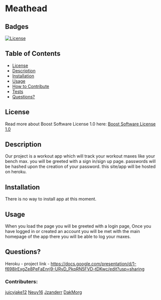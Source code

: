 # Meathead
  ## Badges
  [![License](https://img.shields.io/badge/License-Boost%201.0-lightblue.svg)](https://www.boost.org/LICENSE_1_0.txt)
 
  ## Table of Contents

  * [License](#license)
  * [Description](#description)
  * [Installation](#installation)
  * [Usage](#usage)
  * [How to Contribute](#how-to-contribute)
  * [Tests](#tests)
  * [Questions?](#questions)
  
  ## License
  Read more about Boost Software License 1.0 here:
  [Boost Software License 1.0](https://www.boost.org/LICENSE_1_0.txt)
  
  ## Description
  Our project is a workout app which will track your workout maxes like your bench max. you will be greeted with a sign in/sign up page. passwords will be hashed upon the creation of your password. this site/app will be hosted on heroku.
 
  ## Installation
  There is no way to install app at this moment.
  
  ## Usage
  When you load the page you will be greeted with a login page, Once you have logged in or created an account you will be met with the  main homepage of the app there you will be able to log your maxes.
  
  
  ## Questions?
  Heroku - 
  project link - https://docs.google.com/presentation/d/1-f698lrExgZe8PeFaEnrj9-URyD_PkpRN5FVD-tDKwc/edit?usp=sharing
  ### Contributers: 
  [juicyjake12](https://github.com/juicyjake12) 
  [Neuy16](https://github.com/Neuy16)
  [Jzanderr](https://github.com/Jzanderr)
  [DakMorg](https://github.com/DakMorg)